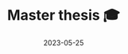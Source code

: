 ---
title: Master thesis 🎓
description: Proyecto de fin de máster
date: 2023-05-25
source: "https://github.com/lewinkoon/master-thesis"
---